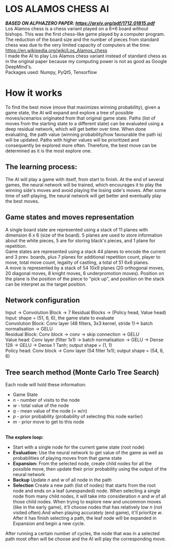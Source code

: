 # LOS ALAMOS CHESS AI
***BASED ON ALPHAZERO PAPER: https://arxiv.org/pdf/1712.01815.pdf*** <br/>
Los Alamos chess is a chess variant played on a 6×6 board without bishops. This was the first chess-like game played by a computer program. The reduction of the board size and the number of pieces from standard chess was due to the very limited capacity of computers at the time: https://en.wikipedia.org/wiki/Los_Alamos_chess <br/>
I made the AI to play Los Alamos chess variant instead of standard chess as in the original paper because my computing power is not as good as Google DeepMind's. <br/>
Packages used: Numpy, PyQt5, Tensorflow

# How it works
To find the best move (move that maximizes winning probability), given a game state, the AI will expand and explore a tree of possible moves/scenarios originated from that original game state.
Paths (list of moves from the starting state to a different state) can be evaluated using a deep residual network, which will get better over time.
When done evaluating, the path value (winning probability/how favourable the path is) will be updated. Paths with higher values will be prioritized and consequently be explored more often. Therefore, the best move can be determined as it is the most explore one.
## The learning process:
The AI will play a game with itself, from start to finish. At the end of several games, the neural network will be trained, which encourages it to play the winning side's moves and avoid playing the losing side's moves.
After some time of self-playing, the neural network will get better and eventually play the best moves.
## Game states and moves representation
A single board state are represented using a stack of 11 planes with dimension 6 x 6 (size of the board). 5 planes are used to store information about the white pieces, 5 are for storing black's pieces, and 1 plane for repetition.<br/>
Game states are represented using a stack 44 planes to encode the current and 3 prev. boards, plus 7 planes for additional repetition count, player to move, total move count, legality of castling, a total of 51 6x6 planes.<br/>
A move is represented by a stack of 54 10x9 planes (20 orthogonal moves, 20 diagonal moves, 8 knight moves, 6 underpromotion moves). Position on the plane is the position of the piece to "pick up", and position on the stack can be interpret as the target position.
## Network configuration 
Input -> Convolution Block -> 7 Residual Blocks -> (Policy head, Value head)<br/>
Input: shape = (51, 6, 6), the game state to evaluate<br/>
Convolution Block: Conv layer (48 filters, 3x3 kernel, stride 1)-> batch normalisation -> GELU<br/>
Residual Block: Conv block -> conv -> skip connection -> GELU<br/>
Value head: Conv layer (filter 1x1) -> batch normalisation -> GELU -> Dense 128 -> GELU -> Dense 1 Tanh; output shape = (1, 1)<br/>
Policy head: Conv block -> Conv layer (54 filter 1x1); output shape = (54, 6, 6)<br/>
## Tree search method (Monte Carlo Tree Search)
Each node will hold these information:
- Game State
- *n* - number of visits to the node
- *w* - total value of the node
- *q* - mean value of the node (= w/n)
- *p* - prior probability (probability of selecting this node earlier)
- *m* - prior move to get to this node<br/><br/>

**The explore loop:**
- Start with a single node for the current game state (root node)
- **Evaluation:** Use the neural network to get value of the game as well as probabilities of playing moves from that game state
- **Expansion:** From the selected node, create child nodes for all the possible move, then update their prior probability using the output of the neural network
- **Backup** Update *n* and *w* of all node in the path
- **Selection** Create a new path (list of nodes) that starts from the root node and ends on a leaf (unexpanded) node. When selecting a single node from many child nodes, it will take into consideration *n* and *w* of all those child nodes. When trying to explore new and uncommon moves (like in the early game), it'll choose nodes that has relatively low *n* (not visited often).And when playing accurately (end game), it'll prioritze *w*. After it has finish selecting a path, the leaf node will be expanded in Expansion and begin a new cycle.

After running a certain number of cycles, the node that was in a selected path most often will be choose and the AI will play the corresponding move.
